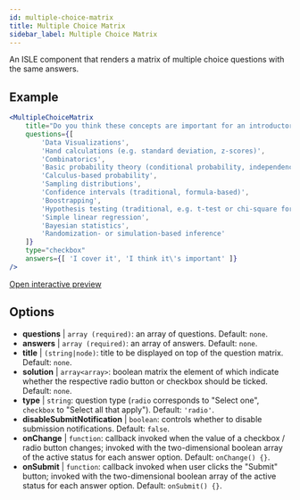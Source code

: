 ```yaml
---
id: multiple-choice-matrix 
title: Multiple Choice Matrix
sidebar_label: Multiple Choice Matrix
---
```


An ISLE component that renders a matrix of multiple choice questions with the same answers.

## Example

```jsx live
<MultipleChoiceMatrix 
    title="Do you think these concepts are important for an introductory statistics course, and do you (or your department) cover them in your introductory courses?" id="topics" 
    questions={[
        'Data Visualizations',
        'Hand calculations (e.g. standard deviation, z-scores)',
        'Combinatorics',
        'Basic probability theory (conditional probability, independence...)',
        'Calculus-based probability',
        'Sampling distributions',
        'Confidence intervals (traditional, formula-based)',
        'Boostrapping',
        'Hypothesis testing (traditional, e.g. t-test or chi-square formulas and tables)',
        'Simple linear regression',
        'Bayesian statistics',
        'Randomization- or simulation-based inference'
    ]}
    type="checkbox" 
    answers={[ 'I cover it', 'I think it\'s important' ]} 
/>
```

[Open interactive preview](https://isle.heinz.cmu.edu/components/multiple-choice-matrix/)

## Options

* __questions__ | `array (required)`: an array of questions. Default: `none`.
* __answers__ | `array (required)`: an array of answers. Default: `none`.
* __title__ | `(string|node)`: title to be displayed on top of the question matrix. Default: `none`.
* __solution__ | `array<array>`: boolean matrix the element of which indicate whether the respective radio button or checkbox should be ticked. Default: `none`.
* __type__ | `string`: question type (`radio` corresponds to "Select one", `checkbox` to "Select all that apply"). Default: `'radio'`.
* __disableSubmitNotification__ | `boolean`: controls whether to disable submission notifications. Default: `false`.
* __onChange__ | `function`: callback invoked when the value of a checkbox / radio button changes; invoked with the two-dimensional boolean array of the active status for each answer option. Default: `onChange() {}`.
* __onSubmit__ | `function`: callback invoked when user clicks the "Submit" button; invoked with the two-dimensional boolean array of the active status for each answer option. Default: `onSubmit() {}`.

